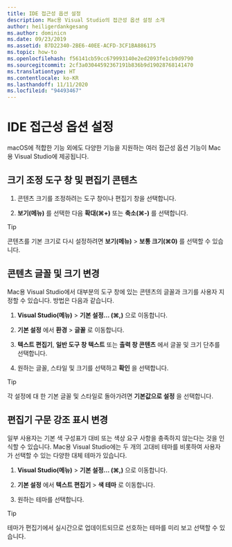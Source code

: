 ```yaml
---
title: IDE 접근성 옵션 설정
description: Mac용 Visual Studio의 접근성 옵션 설정 소개
author: heiligerdankgesang
ms.author: dominicn
ms.date: 09/23/2019
ms.assetid: 87D22340-2BE6-40EE-ACFD-3CF1BA886175
ms.topic: how-to
ms.openlocfilehash: f56141cb59cc679993140e2ed2093fe1cb9d9790
ms.sourcegitcommit: 2cf3a03044592367191b836b9d19028768141470
ms.translationtype: HT
ms.contentlocale: ko-KR
ms.lasthandoff: 11/11/2020
ms.locfileid: "94493467"
---
```

# <a name="set-ide-accessibility-options"></a>IDE 접근성 옵션 설정

macOS에 적합한 기능 외에도 다양한 기능을 지원하는 여러 접근성 옵션 기능이 Mac용 Visual Studio에 제공됩니다.

## <a name="resize-tool-windows-and-editor-content"></a>크기 조정 도구 창 및 편집기 콘텐츠

1. 콘텐츠 크기를 조정하려는 도구 창이나 편집기 창을 선택합니다.

1. **보기(메뉴)** 를 선택한 다음 **확대(&#8984;+)** 또는 **축소(&#8984;-)** 를 선택합니다.

> [!TIP]
> 콘텐츠를 기본 크기로 다시 설정하려면 **보기(메뉴)**  > **보통 크기(&#8984;0)** 를 선택할 수 있습니다.

## <a name="change-the-content-font-and-size"></a>콘텐츠 글꼴 및 크기 변경

Mac용 Visual Studio에서 대부분의 도구 창에 있는 콘텐츠의 글꼴과 크기를 사용자 지정할 수 있습니다. 방법은 다음과 같습니다.

1. **Visual Studio(메뉴)**  > **기본 설정... (&#8984;,)** 으로 이동합니다.

1. **기본 설정** 에서 **환경** > **글꼴** 로 이동합니다.

1. **텍스트 편집기**, **일반 도구 창 텍스트** 또는 **출력 창 콘텐츠** 에서 글꼴 및 크기 단추를 선택합니다.

1. 원하는 글꼴, 스타일 및 크기를 선택하고 **확인** 을 선택합니다.

> [!TIP]
> 각 설정에 대 한 기본 글꼴 및 스타일로 돌아가려면 **기본값으로 설정** 을 선택합니다.

## <a name="change-the-editor-syntax-highlighting"></a>편집기 구문 강조 표시 변경

일부 사용자는 기본 색 구성표가 대비 또는 색상 요구 사항을 충족하지 않는다는 것을 인식할 수 있습니다. Mac용 Visual Studio에는 두 개의 고대비 테마를 비롯하여 사용자가 선택할 수 있는 다양한 대체 테마가 있습니다.

1. **Visual Studio(메뉴)**  > **기본 설정... (&#8984;,)** 으로 이동합니다.

1. **기본 설정** 에서 **텍스트 편집기** > **색 테마** 로 이동합니다.

1. 원하는 테마를 선택합니다.

> [!TIP]
> 테마가 편집기에서 실시간으로 업데이트되므로 선호하는 테마를 미리 보고 선택할 수 있습니다.